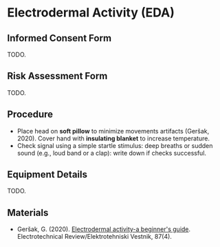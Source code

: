 # Electrodermal Activity (EDA)

## Informed Consent Form

TODO.

## Risk Assessment Form

TODO. 

## Procedure

- Place head on **soft pillow** to minimize movements artifacts (Geršak, 2020). Cover hand with **insulating blanket** to increase temperature.
- Check signal using a simple startle stimulus: deep breaths or sudden sound (e.g., loud band or a clap): write down if checks successful.

## Equipment Details

TODO.

## Materials

- Geršak, G. (2020). [Electrodermal activity-a beginner's guide](https://www.researchgate.net/profile/Gregor-Gersak/publication/346496084_Electrodermal_activity_-_a_beginner's_guide/links/5fc5245d4585152e9be493b5/Electrodermal-activity-a-beginners-guide.pdf). Electrotechnical Review/Elektrotehniski Vestnik, 87(4).
